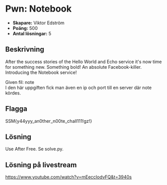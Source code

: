 # Pwn: Notebook

- **Skapare:** Viktor Edström
- **Poäng:** 500
- **Antal lösningar:** 5

## Beskrivning
After the success stories of the Hello World and Echo service it's now time for something new. Something bold! An absolute Facebook-killer. Introducing the Notebook service!

Given fil: note  
I den här uppgiften fick man även en ip och port till en server där note kördes.

## Flagga
SSM{y44yyy_an0ther_n00te_chall111!gz!}

## Lösning
Use After Free. Se solve.py.

## Lösning på livestream

https://www.youtube.com/watch?v=mEeccIodvFQ&t=3940s
